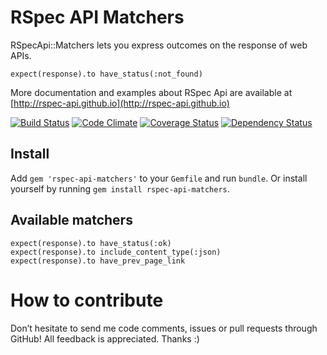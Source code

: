 RSpec API Matchers
==================

RSpecApi::Matchers lets you express outcomes on the response of web APIs.

    expect(response).to have_status(:not_found)

More documentation and examples about RSpec Api are available at [http://rspec-api.github.io](http://rspec-api.github.io)

[![Build Status](https://travis-ci.org/rspec-api/rspec-api-matchers.png?branch=master)](https://travis-ci.org/rspec-api/rspec-api-matchers)
[![Code Climate](https://codeclimate.com/github/rspec-api/rspec-api-matchers.png)](https://codeclimate.com/github/rspec-api/rspec-api-matchers)
[![Coverage Status](https://coveralls.io/repos/rspec-api/rspec-api-matchers/badge.png)](https://coveralls.io/r/rspec-api/rspec-api-matchers)
[![Dependency Status](https://gemnasium.com/rspec-api/rspec-api-matchers.png)](https://gemnasium.com/rspec-api/rspec-api-matchers)

Install
-------

Add `gem 'rspec-api-matchers'` to your `Gemfile` and run `bundle`.
Or install yourself by running `gem install rspec-api-matchers`.

Available matchers
------------------

    expect(response).to have_status(:ok)
    expect(response).to include_content_type(:json)
    expect(response).to have_prev_page_link

How to contribute
=================

Don’t hesitate to send me code comments, issues or pull requests through GitHub!
All feedback is appreciated. Thanks :)